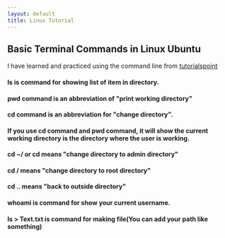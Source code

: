 ```yaml
---
layout: default
title: Linux Tutorial
---
```

## Basic Terminal Commands in Linux Ubuntu

I have learned and practiced using the command line from [tutorialspoint](https://www.tutorialspoint.com/unix/unix-useful-commands.htm)

#### ls is command for showing list of item in directory.


#### pwd command is an abbreviation of "print working directory"


#### cd command is an abbreviation for "change directory".


#### If you use cd command and pwd command, it will show the current working directory is the directory where the user is working.


#### cd ~/ or cd means "change directory to admin directory"


#### cd / means "change directory to root directory"


#### cd .. means "back to outside directory"


#### whoami is command for show your current username.


#### ls > Text.txt is command for making file(You can add your path like something)

